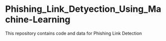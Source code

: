 # Phishing_Link_Detyection_Using_Machine-Learning
This repository contains code and data for Phishing Link Detection
